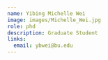 ```yaml
---
name: Yibing Michelle Wei
image: images/Michelle_Wei.jpg
role: phd
description: Graduate Student
links:
  email: ybwei@bu.edu
---
```

